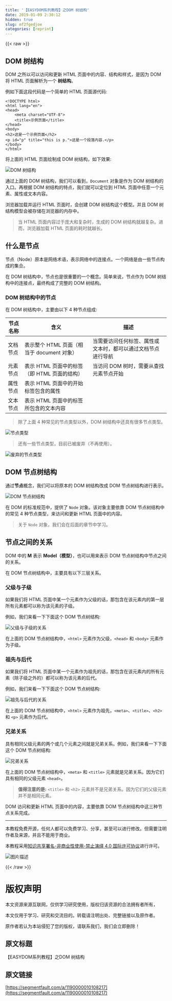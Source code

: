 ```yaml
---
title: '【EASYDOM系列教程】之DOM 树结构' 
date: 2019-01-09 2:30:12
hidden: true
slug: mf2fgedjoe
categories: [reprint]
---
```


{{< raw >}}

                    
<h2 id="articleHeader0">DOM 树结构</h2>
<p>DOM 之所以可以访问和更新 HTML 页面中的内容、结构和样式，是因为 DOM 将 HTML 页面解析为一个 <strong>树结构</strong>。</p>
<p>例如下面这段代码是一个简单的 HTML 页面源代码:</p>
<div class="widget-codetool" style="display:none;">
      <div class="widget-codetool--inner">
      <span class="selectCode code-tool" data-toggle="tooltip" data-placement="top" title="" data-original-title="全选"></span>
      <span type="button" class="copyCode code-tool" data-toggle="tooltip" data-placement="top" data-clipboard-text="<!DOCTYPE html>
<html lang=&quot;en&quot;>
<head>
    <meta charset=&quot;UTF-8&quot;>
    <title>示例页面</title>
</head>
<body>
<h2>这是一个示例页面</h2>
<p id=&quot;p&quot; title=&quot;this is p.&quot;>这是一个段落内容.</p>
</body>
</html>" title="" data-original-title="复制"></span>
      <span type="button" class="saveToNote code-tool" data-toggle="tooltip" data-placement="top" title="" data-original-title="放进笔记"></span>
      </div>
      </div><pre class="xml hljs"><code class="html"><span class="hljs-meta">&lt;!DOCTYPE html&gt;</span>
<span class="hljs-tag">&lt;<span class="hljs-name">html</span> <span class="hljs-attr">lang</span>=<span class="hljs-string">"en"</span>&gt;</span>
<span class="hljs-tag">&lt;<span class="hljs-name">head</span>&gt;</span>
    <span class="hljs-tag">&lt;<span class="hljs-name">meta</span> <span class="hljs-attr">charset</span>=<span class="hljs-string">"UTF-8"</span>&gt;</span>
    <span class="hljs-tag">&lt;<span class="hljs-name">title</span>&gt;</span>示例页面<span class="hljs-tag">&lt;/<span class="hljs-name">title</span>&gt;</span>
<span class="hljs-tag">&lt;/<span class="hljs-name">head</span>&gt;</span>
<span class="hljs-tag">&lt;<span class="hljs-name">body</span>&gt;</span>
<span class="hljs-tag">&lt;<span class="hljs-name">h2</span>&gt;</span>这是一个示例页面<span class="hljs-tag">&lt;/<span class="hljs-name">h2</span>&gt;</span>
<span class="hljs-tag">&lt;<span class="hljs-name">p</span> <span class="hljs-attr">id</span>=<span class="hljs-string">"p"</span> <span class="hljs-attr">title</span>=<span class="hljs-string">"this is p."</span>&gt;</span>这是一个段落内容.<span class="hljs-tag">&lt;/<span class="hljs-name">p</span>&gt;</span>
<span class="hljs-tag">&lt;/<span class="hljs-name">body</span>&gt;</span>
<span class="hljs-tag">&lt;/<span class="hljs-name">html</span>&gt;</span></code></pre>
<p>将上面的 HTML 页面绘制成 DOM 树结构，如下效果:</p>
<p><span class="img-wrap"><img data-src="/img/bVQyWD?w=928&amp;h=413" src="https://static.alili.tech/img/bVQyWD?w=928&amp;h=413" alt="DOM 树结构" title="DOM 树结构" style="cursor: pointer; display: inline;"></span></p>
<p>通过上面的 DOM 树结构，我们可以看到，<code>Document</code> 对象是作为 DOM 树结构的入口。再根据 DOM 树结构的特点，我们就可以定位到 HTML 页面中任意一个元素、属性或文本内容。</p>
<p>浏览器加载并运行 HTML 页面时，会创建 DOM 树结构这个模型。并且 DOM 树结构模型会被存储在浏览器的内存中。</p>
<blockquote><p>当 HTML 页面内容过于庞大和复杂时，生成的 DOM 树结构就越复杂。进而，浏览器加载 HTML 页面的耗时就越长。</p></blockquote>
<h2 id="articleHeader1">什么是节点</h2>
<p>节点（Node）原本是网络术语，表示网络中的连接点。一个网络是由一些节点构成的集合。</p>
<p>在 DOM 树结构中，节点也是很重要的一个概念。简单来说，节点作为 DOM 树结构中的连接点，最终构成了完整的 DOM 树结构。</p>
<h3 id="articleHeader2">DOM 树结构中的节点</h3>
<p>在 DOM 树结构中，主要由以下 4 种节点组成:</p>
<table>
<thead><tr>
<th>节点名称</th>
<th>含义</th>
<th>描述</th>
</tr></thead>
<tbody>
<tr>
<td>文档节点</td>
<td>表示整个 HTML 页面（相当于 document 对象）</td>
<td>当需要访问任何标签、属性或文本时，都可以通过文档节点进行导航</td>
</tr>
<tr>
<td>元素节点</td>
<td>表示 HTML 页面中的标签（即 HTML 页面的结构）</td>
<td>当访问 DOM 树时，需要从查找元素节点开始</td>
</tr>
<tr>
<td>属性节点</td>
<td>表示 HTML 页面中的开始标签包含的属性</td>
<td> </td>
</tr>
<tr>
<td>文本节点</td>
<td>表示 HTML 页面中的标签所包含的文本内容</td>
<td> </td>
</tr>
</tbody>
</table>
<blockquote><p>除了上面 4 种常见的节点类型以外，DOM 树结构中还具有很多节点类型。</p></blockquote>
<p><span class="img-wrap"><img data-src="/img/bVQyWE?w=1282&amp;h=444" src="https://static.alili.tech/img/bVQyWE?w=1282&amp;h=444" alt="节点类型" title="节点类型" style="cursor: pointer; display: inline;"></span></p>
<blockquote><p>还有一些节点类型，目前已被废弃（不再使用）。</p></blockquote>
<p><span class="img-wrap"><img data-src="/img/bVQyWJ?w=1098&amp;h=317" src="https://static.alili.tech/img/bVQyWJ?w=1098&amp;h=317" alt="废弃的节点类型" title="废弃的节点类型" style="cursor: pointer; display: inline;"></span></p>
<h2 id="articleHeader3">DOM 节点树结构</h2>
<p>通过<strong>节点</strong>概念，我们可以将原本的 DOM 树结构改成 DOM 节点树结构进行表示。</p>
<p><span class="img-wrap"><img data-src="/img/bVQyY7?w=1314&amp;h=587" src="https://static.alili.tech/img/bVQyY7?w=1314&amp;h=587" alt="DOM 节点树结构" title="DOM 节点树结构" style="cursor: pointer; display: inline;"></span></p>
<p>在 DOM 的标准规范中，提供了 <code>Node</code> 对象。该对象主要依靠 DOM 节点树结构中的常见 4 种节点类型，来访问和更新 HTML 页面中的内容。</p>
<blockquote><p>关于 <code>Node</code> 对象，我们会在后面的章节中学习。</p></blockquote>
<h2 id="articleHeader4">节点之间的关系</h2>
<p>DOM 中的 <strong>M</strong> 表示 <strong>Model（模型）</strong>，也可以用来表示 DOM 节点树结构中节点之间的关系。</p>
<p>在 DOM 节点树结构中，主要具有以下三层关系。</p>
<h3 id="articleHeader5">父级与子级</h3>
<p>如果我们将 HTML 页面中某一个元素作为父级的话，那包含在该元素内的第一层所有元素都可以称为该元素的子级。</p>
<p>例如，我们来看一下下面这个 DOM 节点树结构:</p>
<p><span class="img-wrap"><img data-src="/img/bVQyZd?w=1273&amp;h=526" src="https://static.alili.tech/img/bVQyZd?w=1273&amp;h=526" alt="父级与子级的关系" title="父级与子级的关系" style="cursor: pointer; display: inline;"></span></p>
<p>在上面的 DOM 节点树结构中，<code>&lt;html&gt;</code> 元素作为父级，<code>&lt;head&gt;</code> 和 <code>&lt;body&gt;</code> 元素作为子级。</p>
<h3 id="articleHeader6">祖先与后代</h3>
<p>如果我们将 HTML 页面中某一个元素作为祖先的话，那包含在该元素内的所有元素（除子级之外的）都可以称为该元素的后代。</p>
<p>例如，我们来看一下下面这个 DOM 节点树结构:</p>
<p><span class="img-wrap"><img data-src="/img/bVQzLS?w=1274&amp;h=547" src="https://static.alili.tech/img/bVQzLS?w=1274&amp;h=547" alt="祖先与后代的关系" title="祖先与后代的关系" style="cursor: pointer; display: inline;"></span></p>
<p>在上面的 DOM 节点树结构中，<code>&lt;html&gt;</code> 元素作为祖先，<code>&lt;meta&gt;</code>、<code>&lt;title&gt;</code>、<code>&lt;h2&gt;</code> 和 <code>&lt;p&gt;</code> 元素作为后代。</p>
<h3 id="articleHeader7">兄弟关系</h3>
<p>具有相同父级元素的两个或几个元素之间就是兄弟关系。例如，我们来看一下下面这个 DOM 节点树结构:</p>
<p><span class="img-wrap"><img data-src="/img/bVQzLQ?w=1214&amp;h=528" src="https://static.alili.tech/img/bVQzLQ?w=1214&amp;h=528" alt="兄弟关系" title="兄弟关系" style="cursor: pointer; display: inline;"></span></p>
<p>在上面的 DOM 节点树结构中，<code>&lt;meta&gt;</code> 和 <code>&lt;title&gt;</code> 元素就是兄弟关系。因为它们具有相同的父级元素 <code>&lt;head&gt;</code>。</p>
<blockquote><p><strong>值得注意的是:</strong> <code>&lt;title&gt;</code> 和 <code>&lt;h2&gt;</code> 元素并不是兄弟关系。因为它们的父级元素并不是相同元素。</p></blockquote>
<p>DOM 访问和更新 HTML 页面中的内容，主要依靠 DOM 节点树结构中这三种节点关系完成。</p>
<hr>
<p>本教程免费开源，任何人都可以免费学习、分享，甚至可以进行修改。但需要注明作者及来源，并且不能用于商业。</p>
<p>本教程采用<a href="http://creativecommons.org/licenses/by-nc-nd/4.0/" rel="nofollow noreferrer" target="_blank">知识共享署名-非商业性使用-禁止演绎 4.0 国际许可协议</a>进行许可。</p>
<p><span class="img-wrap"><img data-src="/img/bVSpaA?w=922&amp;h=302" src="https://static.alili.tech/img/bVSpaA?w=922&amp;h=302" alt="图片描述" title="图片描述" style="cursor: pointer; display: inline;"></span></p>

                
{{< /raw >}}

# 版权声明
本文资源来源互联网，仅供学习研究使用，版权归该资源的合法拥有者所有，

本文仅用于学习、研究和交流目的。转载请注明出处、完整链接以及原作者。

原作者若认为本站侵犯了您的版权，请联系我们，我们会立即删除！

## 原文标题
【EASYDOM系列教程】之DOM 树结构

## 原文链接
[https://segmentfault.com/a/1190000010108217](https://segmentfault.com/a/1190000010108217)

